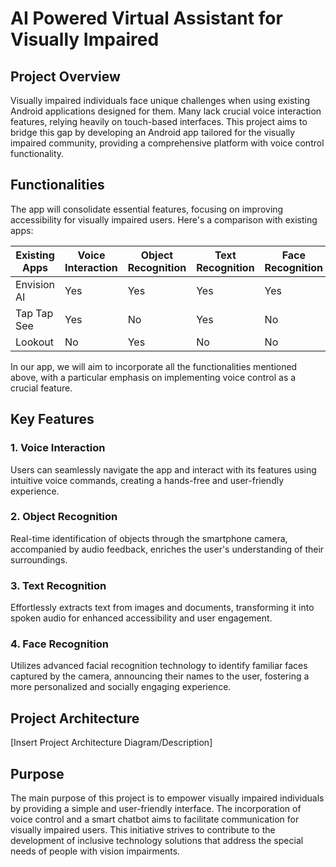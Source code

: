 # AI Powered Virtual Assistant for Visually Impaired

## Project Overview

Visually impaired individuals face unique challenges when using existing Android applications designed for them. Many lack crucial voice interaction features, relying heavily on touch-based interfaces. This project aims to bridge this gap by developing an Android app tailored for the visually impaired community, providing a comprehensive platform with voice control functionality.

## Functionalities

The app will consolidate essential features, focusing on improving accessibility for visually impaired users. Here's a comparison with existing apps:

| Existing Apps       | Voice Interaction | Object Recognition | Text Recognition | Face Recognition | Voice Control |
|----------------------|-------------------|---------------------|-------------------|-------------------|-------------------|
| Envision AI           | Yes               | Yes                 | Yes               | Yes               | No               |
| Tap Tap See           | Yes               | No                  | Yes               | No                | No               |
| Lookout               | No                | Yes                 | No                | No                | No               |

In our app, we will aim to incorporate all the functionalities mentioned above, with a particular emphasis on implementing voice control as a crucial feature.

## Key Features

### 1. Voice Interaction

Users can seamlessly navigate the app and interact with its features using intuitive voice commands, creating a hands-free and user-friendly experience.

### 2. Object Recognition

Real-time identification of objects through the smartphone camera, accompanied by audio feedback, enriches the user's understanding of their surroundings.

### 3. Text Recognition

Effortlessly extracts text from images and documents, transforming it into spoken audio for enhanced accessibility and user engagement.

### 4. Face Recognition

Utilizes advanced facial recognition technology to identify familiar faces captured by the camera, announcing their names to the user, fostering a more personalized and socially engaging experience.

## Project Architecture

[Insert Project Architecture Diagram/Description]

## Purpose

The main purpose of this project is to empower visually impaired individuals by providing a simple and user-friendly interface. The incorporation of voice control and a smart chatbot aims to facilitate communication for visually impaired users. This initiative strives to contribute to the development of inclusive technology solutions that address the special needs of people with vision impairments.
